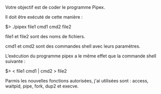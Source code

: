 Votre objectif est de coder le programme Pipex.

Il doit être exécuté de cette manière :

$> ./pipex file1 cmd1 cmd2 file2

file1 et file2 sont des noms de fichiers.

cmd1 et cmd2 sont des commandes shell avec leurs paramètres.

L’exécution du programme pipex a le même effet que la commande shell suivante :

$> < file1 cmd1 | cmd2 > file2

Parmis les nouvelles fonctions autorisées, j'ai utilisées sont : access, waitpid, pipe, fork, dup2 et execve.
